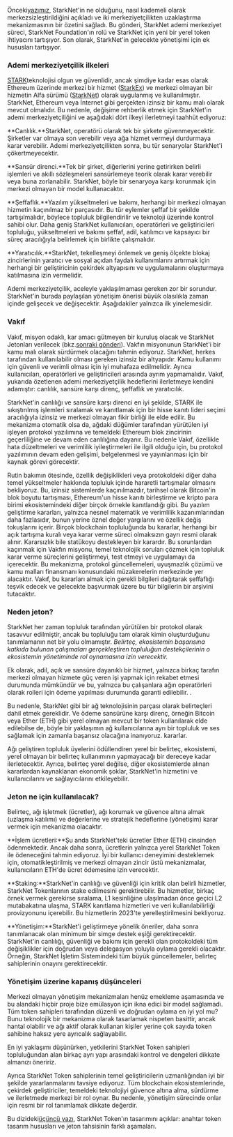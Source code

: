 Önceki[yazımız](https://medium.com/@starkware/part-1-starknet-sovereignty-a-decentralization-proposal-bca3e98a01ef), StarkNet'in ne olduğunu, nasıl kademeli olarak merkezsizleştirildiğini açıkladı ve iki merkeziyetçilikten uzaklaştırma mekanizmasının bir özetini sağladı. Bu gönderi, StarkNet ademi merkeziyet süreci, StarkNet Foundation'ın rolü ve StarkNet için yeni bir yerel token ihtiyacını tartışıyor. Son olarak, StarkNet'in gelecekte yönetişimi için ek hususları tartışıyor.

### Ademi merkeziyetçilik ilkeleri

[STARK](https://eprint.iacr.org/2018/046.pdf)teknolojisi olgun ve güvenlidir, ancak şimdiye kadar esas olarak Ethereum üzerinde merkezi bir hizmet ([StarkEx](https://starkware.co/starkex/)) ve merkezi olmayan bir hizmetin Alfa sürümü ([StarkNet](https://starkware.co/starknet/)) olarak uygulanmış ve kullanılmıştır. StarkNet, Ethereum veya İnternet gibi gerçekten izinsiz bir kamu malı olarak mevcut olmalıdır. Bu nedenle, değişime rehberlik etmek için StarkNet'in ademi merkeziyetçiliğini ve aşağıdaki dört ilkeyi ilerletmeyi taahhüt ediyoruz:

**Canlılık.**StarkNet, operatörü olarak tek bir şirkete güvenmeyecektir. Şirketler var olmaya son verebilir veya ağa hizmet vermeyi durdurmaya karar verebilir. Ademi merkeziyetçilikten sonra, bu tür senaryolar StarkNet'i çökertmeyecektir.

**Sansür direnci.**Tek bir şirket, diğerlerini yerine getirirken belirli işlemleri ve akıllı sözleşmeleri sansürlemeye teorik olarak karar verebilir veya buna zorlanabilir. StarkNet, böyle bir senaryoya karşı korunmak için merkezi olmayan bir model kullanacaktır.

**Şeffaflık.**Yazılım yükseltmeleri ve bakımı, herhangi bir merkezi olmayan hizmetin kaçınılmaz bir parçasıdır. Bu tür eylemler şeffaf bir şekilde tartışılmalıdır, böylece topluluk bilgilendirilir ve teknoloji üzerinde kontrol sahibi olur. Daha geniş StarkNet kullanıcıları, operatörleri ve geliştiricileri topluluğu, yükseltmeleri ve bakımı şeffaf, adil, katılımcı ve kapsayıcı bir süreç aracılığıyla belirlemek için birlikte çalışmalıdır.

**Yaratıcılık.**StarkNet, tekelleşmeyi önlemek ve geniş ölçekte blokaj zincirlerinin yaratıcı ve sosyal açıdan faydalı kullanımlarını artırmak için herhangi bir geliştiricinin çekirdek altyapısını ve uygulamalarını oluşturmaya katılmasına izin vermelidir.

Ademi merkeziyetçilik, aceleyle yaklaşılmaması gereken zor bir sorundur. StarkNet'in burada paylaşılan yönetişim önerisi büyük olasılıkla zaman içinde gelişecek ve değişecektir. Aşağıdakiler yalnızca ilk yinelemesidir.

### Vakıf

Vakıf, misyon odaklı, kar amacı gütmeyen bir kuruluş olacak ve StarkNet Jetonları verilecek (bkz.[sonraki gönderi](https://medium.com/@starkware/part-3-starknet-token-design-5cc17af066c6)). Vakfın misyonunun StarkNet'i bir kamu malı olarak sürdürmek olacağını tahmin ediyoruz. StarkNet, herkes tarafından kullanılabilir olması gereken izinsiz bir altyapıdır. Kamu kullanımı için güvenli ve verimli olması için iyi muhafaza edilmelidir. Ayrıca kullanıcıları, operatörleri ve geliştiricileri arasında ayrım yapmamalıdır. Vakıf, yukarıda özetlenen ademi merkeziyetçilik hedeflerini ilerletmeye kendini adamıştır: canlılık, sansüre karşı direnç, şeffaflık ve yaratıcılık.

StarkNet'in canlılığı ve sansüre karşı direnci en iyi şekilde, STARK ile sıkıştırılmış işlemleri sıralamak ve kanıtlamak için bir hisse kanıtı lideri seçimi aracılığıyla izinsiz ve merkezi olmayan fikir birliği ile elde edilir. Bu mekanizma otomatik olsa da, ağdaki düğümler tarafından yürütülen iyi işleyen protokol yazılımına ve temeldeki Ethereum blok zincirinin geçerliliğine ve devam eden canlılığına dayanır. Bu nedenle Vakıf, özellikle hata düzeltmeleri ve verimlilik iyileştirmeleri ile ilgili olduğu için, bu protokol yazılımının devam eden gelişimi, belgelenmesi ve yayınlanması için bir kaynak görevi görecektir.

Rutin bakımın ötesinde, özellik değişiklikleri veya protokoldeki diğer daha temel yükseltmeler hakkında topluluk içinde hararetli tartışmalar olmasını bekliyoruz. Bu, izinsiz sistemlerde kaçınılmazdır, tarihsel olarak Bitcoin'in blok boyutu tartışması, Ethereum'un hisse kanıtı birleştirme ve kripto para birimi ekosistemindeki diğer birçok örnekle kanıtlandığı gibi. Bu yazılım geliştirme kararları, yalnızca nesnel matematik ve verimlilik kazanımlarından daha fazlasıdır, bunun yerine öznel değer yargılarını ve özellik değiş tokuşlarını içerir. Birçok blockchain topluluğunda bu kararlar, herhangi bir açık tartışma kuralı veya karar verme süreci olmaksızın gayrı resmi olarak alınır. Kararsızlık bile statükoyu destekleyen bir karardır. Bu sorunlardan kaçınmak için Vakfın misyonu, temel teknolojik soruları çözmek için topluluk karar verme süreçlerini geliştirmeyi, test etmeyi ve uygulamayı da içerecektir. Bu mekanizma, protokol güncellemeleri, uyuşmazlık çözümü ve kamu malları finansmanı konusundaki müzakerelerin merkezinde yer alacaktır. Vakıf, bu kararları almak için gerekli bilgileri dağıtarak şeffaflığı teşvik edecek ve gelecekte başvurmak üzere bu tür bilgilerin bir arşivini tutacaktır.

### Neden jeton?

StarkNet her zaman topluluk tarafından yürütülen bir protokol olarak tasavvur edilmiştir, ancak bu topluluğu tam olarak kimin oluşturduğunu tanımlamanın net bir yolu olmamıştır. *Belirteç, ekosistemin başarısına katkıda bulunan çalışmaları gerçekleştiren topluluğun destekçilerinin o ekosistemin yönetiminde rol oynamasına izin verecektir.*

Ek olarak, adil, açık ve sansüre dayanıklı bir hizmet, yalnızca birkaç tarafın merkezi olmayan hizmete güç veren işi yapmak için rekabet etmesi durumunda mümkündür ve bu, yalnızca bu çalışanlara ağın operatörleri olarak rolleri için ödeme yapılması durumunda garanti edilebilir. .

Bu nedenle, StarkNet gibi bir ağ teknolojisinin parçası olarak belirteçleri dahil etmek gereklidir. Ve ödeme sansürüne karşı direnç, örneğin Bitcoin veya Ether (ETH) gibi yerel olmayan mevcut bir token kullanılarak elde edilebilse de, böyle bir yaklaşımın ağ kullanıcılarına ayrı bir topluluk ve ses sağlamak için zamanla başarısız olacağına inanıyoruz. kararlar.

Ağı geliştiren topluluk üyelerini ödüllendiren yerel bir belirteç, ekosistemi, yerel olmayan bir belirteç kullanımının yapmayacağı bir dereceye kadar ilerletecektir. Ayrıca, belirteç yerel değilse, diğer ekosistemlerde alınan kararlardan kaynaklanan ekonomik şoklar, StarkNet'in hizmetini ve kullanıcılarını ve sağlayıcılarını etkileyebilir.

### Jeton ne için kullanılacak?

Belirteç, ağı işletmek (ücretler), ağı korumak ve güvence altına almak (uzlaşma katılımı) ve değerlerine ve stratejik hedeflerine (yönetişim) karar vermek için mekanizma olacaktır.

**İşlem ücretleri:**Şu anda StarkNet'teki ücretler Ether (ETH) cinsinden ödenmektedir. Ancak daha sonra, ücretlerin yalnızca yerel StarkNet Token ile ödeneceğini tahmin ediyoruz. İyi bir kullanıcı deneyimini desteklemek için, otomatikleştirilmiş ve merkezi olmayan zincir üstü mekanizmalar, kullanıcıların ETH'de ücret ödemesine izin verecektir.

**Staking:**StarkNet'in canlılığı ve güvenliği için kritik olan belirli hizmetler, StarkNet Tokenlarının stake edilmesini gerektirebilir. Bu hizmetler, birkaç örnek vermek gerekirse sıralama, L1 kesinliğine ulaşılmadan önce geçici L2 mutabakatına ulaşma, STARK kanıtlama hizmetleri ve veri kullanılabilirliği provizyonunu içerebilir. Bu hizmetlerin 2023'te yerelleştirilmesini bekliyoruz.

**Yönetişim:**StarkNet'i geliştirmeye yönelik öneriler, daha sonra tanımlanacak olan minimum bir simge destek eşiği gerektirecektir. StarkNet'in canlılığı, güvenliği ve bakımı için gerekli olan protokoldeki tüm değişiklikler için doğrudan veya delegasyon yoluyla oylama gerekli olacaktır. Örneğin, StarkNet İşletim Sistemindeki tüm büyük güncellemeler, belirteç sahiplerinin onayını gerektirecektir.

### Yönetişim üzerine kapanış düşünceleri

Merkezi olmayan yönetişim mekanizmaları henüz emekleme aşamasında ve bu alandaki hiçbir proje bize emülasyon için ikna edici bir model sağlamadı. Tüm token sahipleri tarafından düzenli ve doğrudan oylama en iyi yol mu? Bunu teknolojik bir mekanizma olarak tasarlamak nispeten basittir, ancak hantal olabilir ve ağı aktif olarak kullanan kişiler yerine çok sayıda token sahibine haksız yere ayrıcalık sağlayabilir.

En iyi yaklaşımı düşünürken, yetkilerini StarkNet Token sahipleri topluluğundan alan birkaç ayrı yapı arasındaki kontrol ve dengeleri dikkate almanızı öneririz.

Ayrıca StarkNet Token sahiplerinin temel geliştiricilerin uzmanlığından iyi bir şekilde yararlanmalarını tavsiye ediyoruz. Tüm blockchain ekosistemlerinde, çekirdek geliştiriciler, temeldeki teknolojiyi güvence altına alma, sürdürme ve ilerletmede merkezi bir rol oynar. Bu nedenle, yönetişim sürecinde onlar için resmi bir rol tanımlamak dikkate değerdir.

Bu dizideki[üçüncü yazı](https://medium.com/@starkware/part-3-starknet-token-design-5cc17af066c6), StarkNet Token'ın tasarımını açıklar: anahtar token tasarım hususları ve jeton tahsisinin farklı aşamaları.